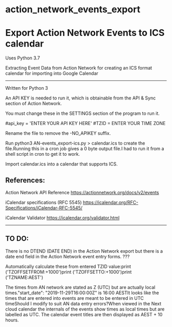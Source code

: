 # action_network_events_export
# Export Action Network Events to ICS calendar

Uses Python 3.7

Extracting Event Data from Action Network
for creating an ICS format calendar
for importing into Google Calendar

------------------
Written for Python 3

An API KEY is needed to run it, which is obtainable from the API & Sync section of Action Network.

You must change these in the SETTINGS section of the program to run it.

#api_key = 'ENTER YOUR API KEY HERE'
#TZID = ENTER YOUR TIME ZONE

Rename the file to remove the -NO_APIKEY suffix.

Run python3 AN-events_export-ics.py > calendar.ics to create the file.Running this in a cron job gives a 0 byte output file.I had to run it from a shell script in cron to get it to work.

Import calendar.ics into a calendar that supports ICS.


References:
----------- 

Action Network API Reference
https://actionnetwork.org/docs/v2/events

iCalendar specifications (RFC 5545)
https://icalendar.org/RFC-Specifications/iCalendar-RFC-5545/

iCalendar Validator
https://icalendar.org/validator.html

------------------

TO DO:
------
There is no DTEND (DATE END) in the Action Network export but there is a date end field in the Action Network event entry forms. ???

Automatically calculate these from entered TZID value:print ('TZOFFSETFROM:+1000')print ('TZOFFSETTO:+1000')print ('TZNAME:AEST')

The times from AN network are stated as Z (UTC) but are actually local times."start_date": "2019-11-29T16:00:00Z" is 16:00 AESTIt looks like the times that are entered into events are meant to be entered in UTC timeShould I modify to suit AN data entry errors?When viewed in the Next cloud calendar the internals of the events show times as local times but are labelled as UTC. The calendar event titles are then displayed as AEST + 10 hours.
